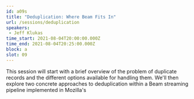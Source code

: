 ```yaml
---
id: a09s
title: "Deduplication: Where Beam Fits In"
url: /sessions/deduplication
speakers:
 - Jeff Klukas
time_start: 2021-08-04T20:00:00.000Z
time_end: 2021-08-04T20:25:00.000Z
block: a
slot: 09
---
```


This session will start with a brief overview of the problem of duplicate records and the different options available for handling them. We'll then explore two concrete approaches to deduplication within a Beam streaming pipeline implemented in Mozilla's 